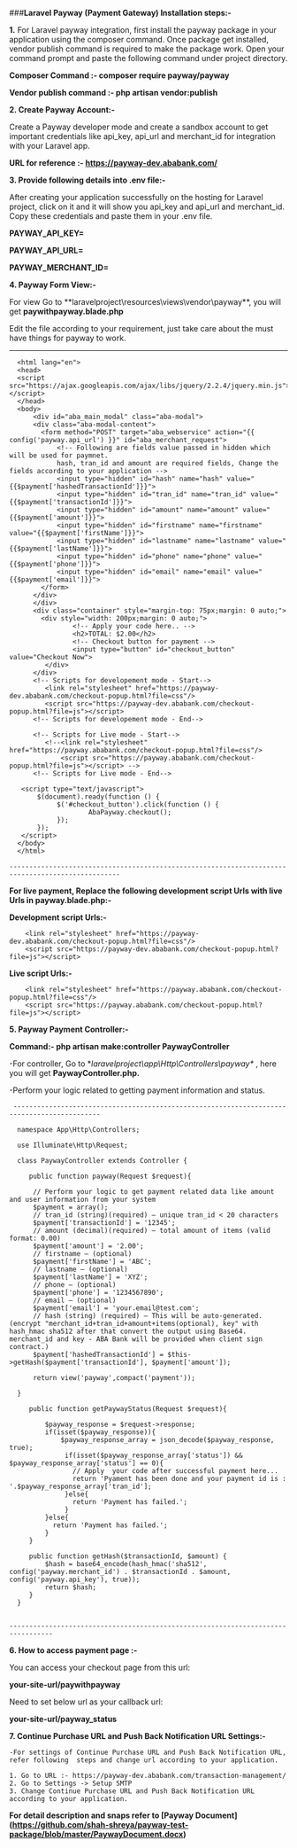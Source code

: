 
###**Laravel Payway (Payment Gateway) Installation steps:-**

**1.** For Laravel payway integration, first install the payway package in your application  using the composer command. Once package get installed, vendor publish command is required to make the package work. Open your command prompt and paste the following command under project directory.
   
**Composer Command :-  composer require payway/payway** 

**Vendor publish command :- php artisan vendor:publish**

**2. Create Payway Account:-**
     
Create a Payway developer mode and create a sandbox account to get important credentials like  api_key, api_url and merchant_id for integration with your Laravel app.

**URL for reference :- https://payway-dev.ababank.com/**

**3. Provide following details into .env file:-** 

After creating your application successfully on the hosting for Laravel project, click on it and it will show you api_key and api_url and merchant_id. Copy these credentials and paste them in your .env file.

**PAYWAY_API_KEY=**

**PAYWAY_API_URL=**

**PAYWAY_MERCHANT_ID=**
     
**4. Payway Form View:-**

For view Go to  **laravelproject\resources\views\vendor\payway\**, you will get **paywithpayway.blade.php**

Edit the file according to your requirement, just take care about the must have things for payway to work.


-----------------------------------------------------------------------------------------------

      <html lang="en">
      <head>
      <script src="https://ajax.googleapis.com/ajax/libs/jquery/2.2.4/jquery.min.js"></script>
      </head>
      <body>
          <div id="aba_main_modal" class="aba-modal">		
	      <div class="aba-modal-content">
            <form method="POST" target="aba_webservice" action="{{ config('payway.api_url') }}" id="aba_merchant_request">
                <!-- Following are fields value passed in hidden which will be used for paymnet.
                hash, tran_id and amount are required fields, Change the fields according to your application -->
                <input type="hidden" id="hash" name="hash" value="{{$payment['hashedTransactionId']}}">
                <input type="hidden" id="tran_id" name="tran_id" value="{{$payment['transactionId']}}">
                <input type="hidden" id="amount" name="amount" value="{{$payment['amount']}}">
                <input type="hidden" id="firstname" name="firstname" value="{{$payment['firstName']}}">
                <input type="hidden" id="lastname" name="lastname" value="{{$payment['lastName']}}">
                <input type="hidden" id="phone" name="phone" value="{{$payment['phone']}}">
                <input type="hidden" id="email" name="email" value="{{$payment['email']}}">
            </form>
          </div>
          </div>
          <div class="container" style="margin-top: 75px;margin: 0 auto;">
            <div style="width: 200px;margin: 0 auto;">
                    <!-- Apply your code here.. -->
                    <h2>TOTAL: $2.00</h2>
                    <!-- Checkout button for payment -->
                    <input type="button" id="checkout_button" value="Checkout Now">
             </div>
          </div>
          <!-- Scripts for developement mode - Start-->
             <link rel="stylesheet" href="https://payway-dev.ababank.com/checkout-popup.html?file=css"/>
             <script src="https://payway-dev.ababank.com/checkout-popup.html?file=js"></script>
          <!-- Scripts for developement mode - End-->
    
          <!-- Scripts for Live mode - Start-->
             <!--<link rel="stylesheet" href="https://payway.ababank.com/checkout-popup.html?file=css"/>
		         <script src="https://payway.ababank.com/checkout-popup.html?file=js"></script> -->
          <!-- Scripts for Live mode - End-->
    
       <script type="text/javascript">
           $(document).ready(function () {
                $('#checkout_button').click(function () {
                        AbaPayway.checkout();
                });
           });
       </script>   
      </body>
      </html>

    --------------------------------------------------------------------------------------------------

**For live payment, Replace the following development script Urls with live Urls in payway.blade.php:-**
     
**Development script Urls:-**

        <link rel="stylesheet" href="https://payway-dev.ababank.com/checkout-popup.html?file=css"/>
        <script src="https://payway-dev.ababank.com/checkout-popup.html?file=js"></script>

**Live script Urls:-**

        <link rel="stylesheet" href="https://payway.ababank.com/checkout-popup.html?file=css"/>
        <script src="https://payway.ababank.com/checkout-popup.html?file=js"></script>
        
**5. Payway Payment Controller:-**
     
**Command:- php artisan make:controller PaywayController**
     
-For controller, Go to **laravelproject\app\Http\Controllers\payway\** , here you will get **PaywayController.php.**

-Perform your logic related to getting payment information and status.    
     
     --------------------------------------------------------------------------------------------

      namespace App\Http\Controllers;
 
      use Illuminate\Http\Request;
 
      class PaywayController extends Controller {
 
         public function payway(Request $request){
    
          // Perform your logic to get payment related data like amount and user information from your system
          $payment = array();
          // tran_id (string)(required) – unique tran_id < 20 characters 
          $payment['transactionId'] = '12345'; 
          // amount (decimal)(required) – total amount of items (valid format: 0.00) 
          $payment['amount'] = '2.00';  
          // firstname – (optional) 
          $payment['firstName'] = 'ABC';    
          // lastname – (optional) 
          $payment['lastName'] = 'XYZ';  
          // phone – (optional)
          $payment['phone'] = '1234567890'; 
          // email – (optional) 
          $payment['email'] = 'your.email@test.com';   
          // hash (string) (required) – This will be auto-generated. (encrypt "merchant_id+tran_id+amount+items(optional), key" with hash_hmac sha512 after that convert the output using Base64. merchant_id and key - ABA Bank will be provided when client sign contract.)
          $payment['hashedTransactionId'] = $this->getHash($payment['transactionId'], $payment['amount']);  

          return view('payway',compact('payment'));
 
      }
 
         public function getPaywayStatus(Request $request){        
      
             $payway_response = $request->response;
             if(isset($payway_response)){
                 $payway_response_array = json_decode($payway_response, true);
                  if(isset($payway_response_array['status']) && $payway_response_array['status'] == 0){
                    // Apply  your code after successful payment here... 
                    return 'Pyament has been done and your payment id is : '.$payway_response_array['tran_id'];
                  }else{
                    return 'Payment has failed.';
                  }
             }else{
               return 'Payment has failed.';
             }
         }
   
         public function getHash($transactionId, $amount) {      
             $hash = base64_encode(hash_hmac('sha512', config('payway.merchant_id') . $transactionId . $amount, config('payway.api_key'), true));
	         return $hash;
         }
      }

    
    ---------------------------------------------------------------------------------
    
**6. How to access payment page :-**

You can access your checkout page from this url:

**your-site-url/paywithpayway**

Need to set below url as your callback url:

**your-site-url/payway_status**

    
**7. Continue Purchase URL and Push Back Notification URL Settings:-**

    -For settings of Continue Purchase URL and Push Back Notification URL, refer following  steps and change url according to your application.
    
    1. Go to URL :- https://payway-dev.ababank.com/transaction-management/
    2. Go to Settings -> Setup SMTP
    3. Change Continue Purchase URL and Push Back Notification URL according to your application.
    
**For detail description and snaps refer to [Payway Document] (https://github.com/shah-shreya/payway-test-package/blob/master/PaywayDocument.docx)**  












 


